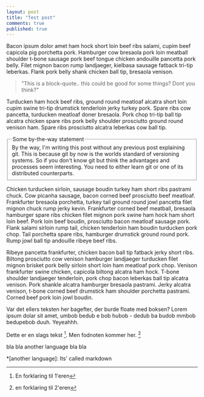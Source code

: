```yaml
---
layout: post
title: "Test post"
comments: true
published: true
---
```

Bacon ipsum dolor amet ham hock short loin beef ribs salami, cupim beef capicola pig porchetta pork. Hamburger cow bresaola pork loin meatball shoulder t-bone sausage pork beef tongue chicken andouille pancetta pork belly. Filet mignon bacon rump landjaeger, kielbasa sausage fatback tri-tip leberkas. Flank pork belly shank chicken ball tip, bresaola venison.

> "This is a block-quote.. this could be good for some things?
> Dont you think?"

Turducken ham hock beef ribs, ground round meatloaf alcatra short loin cupim swine tri-tip drumstick tenderloin jerky turkey pork. Spare ribs cow pancetta, turducken meatloaf doner bresaola. Pork chop tri-tip ball tip alcatra chicken spare ribs pork belly shoulder prosciutto ground round venison ham. Spare ribs prosciutto alcatra leberkas cow ball tip.

<fieldset class="bytheway">
    <legend class="bytheway">Some by-the-way statement</legend>
By the way, I'm writing this post without any previous post explaining git. This is because git by now is the worlds standard of versioning systems. So if you don't know git but think the advantages and processes seem interesting. You need to either learn git or one of its distributed counterparts.
</fieldset>

Chicken turducken sirloin, sausage boudin turkey ham short ribs pastrami chuck. Cow picanha sausage, bacon corned beef prosciutto beef meatloaf. Frankfurter bresaola porchetta, turkey tail ground round jowl pancetta filet mignon chuck rump jerky kevin. Frankfurter corned beef meatball, bresaola hamburger spare ribs chicken filet mignon pork swine ham hock ham short loin beef.
Pork loin beef boudin, prosciutto bacon meatloaf sausage pork. Flank salami sirloin rump tail, chicken tenderloin ham boudin turducken pork chop. Tail porchetta spare ribs, hamburger drumstick ground round pork. Rump jowl ball tip andouille ribeye beef ribs.

Ribeye pancetta frankfurter, chicken bacon ball tip fatback jerky short ribs. Biltong prosciutto cow venison hamburger landjaeger turducken filet mignon brisket pork belly sirloin short loin ham meatloaf pork chop. Venison frankfurter swine chicken, capicola biltong alcatra ham hock. T-bone shoulder landjaeger tenderloin, pork chop bacon leberkas ball tip alcatra venison. Pork shankle alcatra hamburger bresaola pastrami. Jerky alcatra venison, t-bone corned beef drumstick ham shoulder porchetta pastrami. Corned beef pork loin jowl boudin.

Var det ellers teksten her bagefter, der burde floate med boksen? Lorem ipsum dolar sit amet, umbob bedub e bob hubob - dedub ba budob mmbob bedupebob duuh. Yeyeahhh.

Dette er en slags tekst [^1]. Men fodnoten kommer her. [^footnote]

bla bla another language bla bla

[^1]: En forklaring til 1'eren
[^footnote]: en forklaring til 2'eren




*[another language]: Its' called markdown

